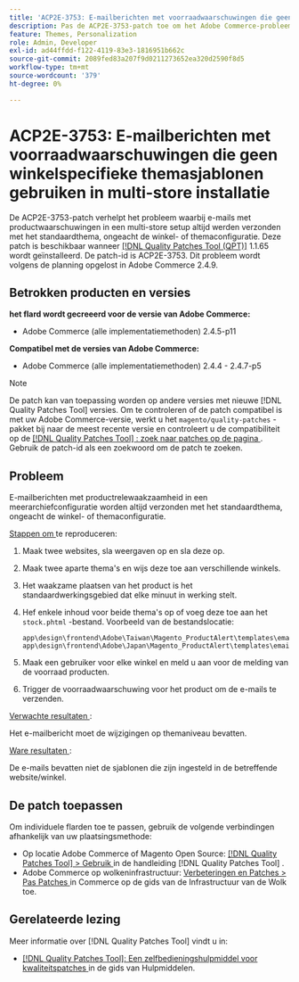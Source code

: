 ```yaml
---
title: 'ACP2E-3753: E-mailberichten met voorraadwaarschuwingen die geen winkelspecifieke themasjablonen gebruiken in multi-store installatie'
description: Pas de ACP2E-3753-patch toe om het Adobe Commerce-probleem op te lossen, waarbij e-mails met productwaarschuwingen in een multi-store-instelling altijd met het standaardthema worden verzonden, ongeacht de winkel- of themaconfiguratie.
feature: Themes, Personalization
role: Admin, Developer
exl-id: ad44ffdd-f122-4119-83e3-1816951b662c
source-git-commit: 2089fed83a207f9d0211273652ea320d2590f8d5
workflow-type: tm+mt
source-wordcount: '379'
ht-degree: 0%

---
```


# ACP2E-3753: E-mailberichten met voorraadwaarschuwingen die geen winkelspecifieke themasjablonen gebruiken in multi-store installatie

De ACP2E-3753-patch verhelpt het probleem waarbij e-mails met productwaarschuwingen in een multi-store setup altijd werden verzonden met het standaardthema, ongeacht de winkel- of themaconfiguratie. Deze patch is beschikbaar wanneer [[!DNL Quality Patches Tool (QPT)]](/help/tools/quality-patches-tool/quality-patches-tool-to-self-serve-quality-patches.md) 1.1.65 wordt geïnstalleerd. De patch-id is ACP2E-3753. Dit probleem wordt volgens de planning opgelost in Adobe Commerce 2.4.9.

## Betrokken producten en versies

**het flard wordt gecreeerd voor de versie van Adobe Commerce:**

* Adobe Commerce (alle implementatiemethoden) 2.4.5-p11

**Compatibel met de versies van Adobe Commerce:**

* Adobe Commerce (alle implementatiemethoden) 2.4.4 - 2.4.7-p5

>[!NOTE]
>
>De patch kan van toepassing worden op andere versies met nieuwe [!DNL Quality Patches Tool] versies. Om te controleren of de patch compatibel is met uw Adobe Commerce-versie, werkt u het `magento/quality-patches` -pakket bij naar de meest recente versie en controleert u de compatibiliteit op de [[!DNL Quality Patches Tool] : zoek naar patches op de pagina ](https://experienceleague.adobe.com/tools/commerce-quality-patches/index.html?lang=nl-NL) . Gebruik de patch-id als een zoekwoord om de patch te zoeken.

## Probleem

E-mailberichten met productrelewaakzaamheid in een meerarchiefconfiguratie worden altijd verzonden met het standaardthema, ongeacht de winkel- of themaconfiguratie.

<u> Stappen om </u> te reproduceren:

1. Maak twee websites, sla weergaven op en sla deze op.
1. Maak twee aparte thema&#39;s en wijs deze toe aan verschillende winkels.
1. Het waakzame plaatsen van het product is het standaardwerkingsgebied dat elke minuut in werking stelt.
1. Hef enkele inhoud voor beide thema&#39;s op of voeg deze toe aan het `stock.phtml` -bestand. Voorbeeld van de bestandslocatie:

   ```
   app\design\frontend\Adobe\Taiwan\Magento_ProductAlert\templates\email\stock.phtml
   app\design\frontend\Adobe\Japan\Magento_ProductAlert\templates\email\stock.phtml
   ```

1. Maak een gebruiker voor elke winkel en meld u aan voor de melding van de voorraad producten.
1. Trigger de voorraadwaarschuwing voor het product om de e-mails te verzenden.

<u> Verwachte resultaten </u>:

Het e-mailbericht moet de wijzigingen op themaniveau bevatten.

<u> Ware resultaten </u>:

De e-mails bevatten niet de sjablonen die zijn ingesteld in de betreffende website/winkel.

## De patch toepassen

Om individuele flarden toe te passen, gebruik de volgende verbindingen afhankelijk van uw plaatsingsmethode:

* Op locatie Adobe Commerce of Magento Open Source: [[!DNL Quality Patches Tool] > Gebruik ](/help/tools/quality-patches-tool/usage.md) in de handleiding [!DNL Quality Patches Tool] .
* Adobe Commerce op wolkeninfrastructuur: [ Verbeteringen en Patches > Pas Patches ](https://experienceleague.adobe.com/docs/commerce-cloud-service/user-guide/develop/upgrade/apply-patches.html?lang=nl-NL) in Commerce op de gids van de Infrastructuur van de Wolk toe.

## Gerelateerde lezing

Meer informatie over [!DNL Quality Patches Tool] vindt u in:

* [[!DNL Quality Patches Tool]: Een zelfbedieningshulpmiddel voor kwaliteitspatches ](/help/tools/quality-patches-tool/quality-patches-tool-to-self-serve-quality-patches.md) in de gids van Hulpmiddelen.
